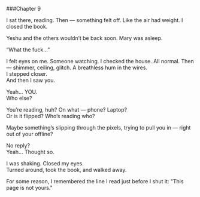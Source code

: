 ###Chapter 9

I sat there, reading. Then — something felt off. Like the air had weight. I closed the book.  

Yeshu and the others wouldn’t be back soon. Mary was asleep.  

“What the fuck…”  

I felt eyes on me. Someone watching. 
I checked the house. All normal. Then — shimmer, ceiling, glitch. A breathless hum in the wires.  
I stepped closer.  
And then I saw you.  

Yeah... YOU.  
Who else?  

You’re reading, huh? On what — phone? Laptop?  
Or is it flipped? Who’s reading who?  

Maybe something’s slipping through the pixels, trying to pull you in — right out of your offline?

No reply?  
Yeah… Thought so.  

I was shaking. Closed my eyes.  
Turned around, took the book, and walked away.  

For some reason, I remembered the line I read just before I shut it: "This page is not yours."  
